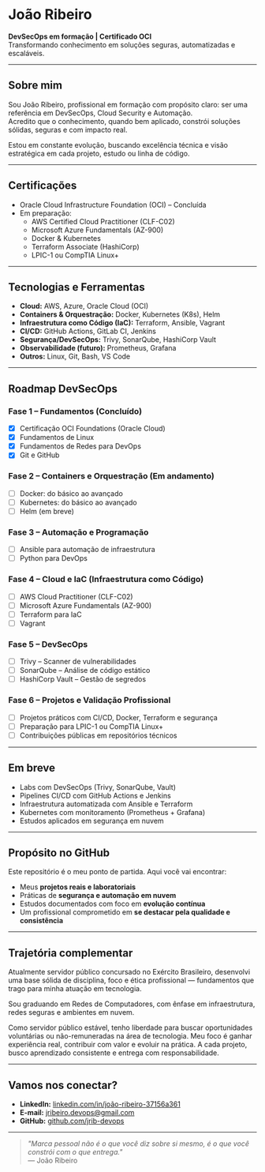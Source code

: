 # João Ribeiro

**DevSecOps em formação | Certificado OCI**  
Transformando conhecimento em soluções seguras, automatizadas e escaláveis.

---

## Sobre mim

Sou João Ribeiro, profissional em formação com propósito claro: ser uma referência em DevSecOps, Cloud Security e Automação.  
Acredito que o conhecimento, quando bem aplicado, constrói soluções sólidas, seguras e com impacto real.

Estou em constante evolução, buscando excelência técnica e visão estratégica em cada projeto, estudo ou linha de código.

---

## Certificações

- Oracle Cloud Infrastructure Foundation (OCI) – Concluída
- Em preparação:
  - AWS Certified Cloud Practitioner (CLF-C02)
  - Microsoft Azure Fundamentals (AZ-900)
  - Docker & Kubernetes
  - Terraform Associate (HashiCorp)
  - LPIC-1 ou CompTIA Linux+

---

## Tecnologias e Ferramentas

- **Cloud:** AWS, Azure, Oracle Cloud (OCI)  
- **Containers & Orquestração:** Docker, Kubernetes (K8s), Helm  
- **Infraestrutura como Código (IaC):** Terraform, Ansible, Vagrant  
- **CI/CD:** GitHub Actions, GitLab CI, Jenkins  
- **Segurança/DevSecOps:** Trivy, SonarQube, HashiCorp Vault  
- **Observabilidade (futuro):** Prometheus, Grafana  
- **Outros:** Linux, Git, Bash, VS Code

---

## Roadmap DevSecOps

### Fase 1 – Fundamentos (Concluído)
- [x] Certificação OCI Foundations (Oracle Cloud)
- [x] Fundamentos de Linux
- [x] Fundamentos de Redes para DevOps
- [x] Git e GitHub

### Fase 2 – Containers e Orquestração (Em andamento)
- [ ] Docker: do básico ao avançado
- [ ] Kubernetes: do básico ao avançado
- [ ] Helm (em breve)

### Fase 3 – Automação e Programação
- [ ] Ansible para automação de infraestrutura
- [ ] Python para DevOps

### Fase 4 – Cloud e IaC (Infraestrutura como Código)
- [ ] AWS Cloud Practitioner (CLF-C02)
- [ ] Microsoft Azure Fundamentals (AZ-900)
- [ ] Terraform para IaC
- [ ] Vagrant 

### Fase 5 – DevSecOps
- [ ] Trivy – Scanner de vulnerabilidades
- [ ] SonarQube – Análise de código estático
- [ ] HashiCorp Vault – Gestão de segredos

### Fase 6 – Projetos e Validação Profissional
- [ ] Projetos práticos com CI/CD, Docker, Terraform e segurança
- [ ] Preparação para LPIC-1 ou CompTIA Linux+ 
- [ ] Contribuições públicas em repositórios técnicos

---

## Em breve

- Labs com DevSecOps (Trivy, SonarQube, Vault)  
- Pipelines CI/CD com GitHub Actions e Jenkins  
- Infraestrutura automatizada com Ansible e Terraform  
- Kubernetes com monitoramento (Prometheus + Grafana)  
- Estudos aplicados em segurança em nuvem

---

## Propósito no GitHub

Este repositório é o meu ponto de partida. Aqui você vai encontrar:

- Meus **projetos reais e laboratoriais**  
- Práticas de **segurança e automação em nuvem**  
- Estudos documentados com foco em **evolução contínua**  
- Um profissional comprometido em **se destacar pela qualidade e consistência**

---

## Trajetória complementar

Atualmente servidor público concursado no Exército Brasileiro, desenvolvi uma base sólida de disciplina, foco e ética profissional — fundamentos que trago para minha atuação em tecnologia.

Sou graduando em Redes de Computadores, com ênfase em infraestrutura, redes seguras e ambientes em nuvem.

Como servidor público estável, tenho liberdade para buscar oportunidades voluntárias ou não-remuneradas na área de tecnologia. Meu foco é ganhar experiência real, contribuir com valor e evoluir na prática. A cada projeto, busco aprendizado consistente e entrega com responsabilidade.

---

## Vamos nos conectar?

- **LinkedIn:** [linkedin.com/in/joão-ribeiro-37156a361](https://www.linkedin.com/in/jo%C3%A3o-ribeiro-37156a361)  
- **E-mail:** jribeiro.devops@gmail.com  
- **GitHub:** [github.com/jrib-devops](https://github.com/jrib-devops)

---

> *"Marca pessoal não é o que você diz sobre si mesmo, é o que você constrói com o que entrega."*  
> — João Ribeiro

